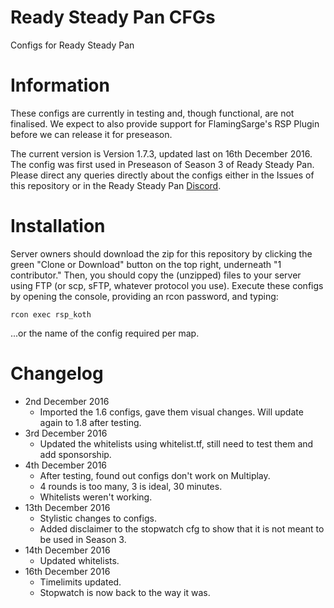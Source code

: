 # Ready Steady Pan CFGs
Configs for Ready Steady Pan

# Information

These configs are currently in testing and, though functional, are not finalised. We expect to also provide support for FlamingSarge's RSP Plugin before we can release it for preseason.

The current version is Version 1.7.3, updated last on 16th December 2016. The config was first used in Preseason of Season 3 of Ready Steady Pan. Please direct any queries directly about the configs either in the Issues of this repository or in the Ready Steady Pan [Discord](https://steamcommunity.com/linkfilter/?url=http://discord.gg/2Jzr43T).

# Installation

Server owners should download the zip for this repository by clicking the green "Clone or Download" button on the top right, underneath "1 contributor." Then, you should copy the (unzipped) files to your server using FTP (or scp, sFTP, whatever protocol you use). Execute these configs by opening the console, providing an rcon password, and typing:

```
rcon exec rsp_koth
```

...or the name of the config required per map.

# Changelog

- 2nd December 2016
  - Imported the 1.6 configs, gave them visual changes. Will update again to 1.8 after testing.
- 3rd December 2016
  - Updated the whitelists using whitelist.tf, still need to test them and add sponsorship.
- 4th December 2016
  - After testing, found out configs don't work on Multiplay.
  - 4 rounds is too many, 3 is ideal, 30 minutes.
  - Whitelists weren't working.
- 13th December 2016
  - Stylistic changes to configs.
  - Added disclaimer to the stopwatch cfg to show that it is not meant to be used in Season 3.
- 14th December 2016
  - Updated whitelists.
- 16th December 2016
  - Timelimits updated.
  - Stopwatch is now back to the way it was.
